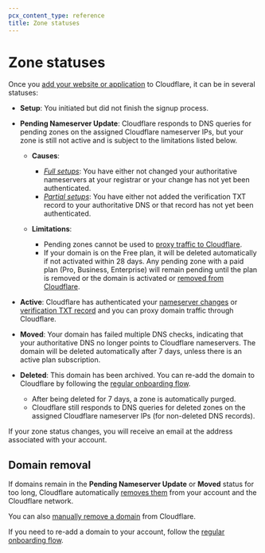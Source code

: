 ```yaml
---
pcx_content_type: reference
title: Zone statuses
---
```


# Zone statuses

Once you [add your website or application](/fundamentals/setup/account-setup/add-site/) to Cloudflare, it can be in several statuses:

- **Setup**: You initiated but did not finish the signup process.

- **Pending Nameserver Update**: Cloudflare responds to DNS queries for pending zones on the assigned Cloudflare nameserver IPs, but your zone is still not active and is subject to the limitations listed below.

  - **Causes**:

    - [_Full setups_](/dns/zone-setups/full-setup/): You have either not changed your authoritative nameservers at your registrar or your change has not yet been authenticated.
    - [_Partial setups_](/dns/zone-setups/partial-setup/): You have either not added the verification TXT record to your authoritative DNS or that record has not yet been authenticated.

  - **Limitations**:

    - Pending zones cannot be used to [proxy traffic to Cloudflare](/dns/manage-dns-records/reference/proxied-dns-records/#pending-domains).
    - If your domain is on the Free plan, it will be deleted automatically if not activated within 28 days. Any pending zone with a paid plan (Pro, Business, Enterprise) will remain pending until the plan is removed or the domain is activated or [removed from Cloudflare](/fundamentals/setup/manage-domains/remove-domain/).

- **Active**: Cloudflare has authenticated your [nameserver changes](/dns/zone-setups/full-setup/setup/#update-your-nameservers) or [verification TXT record](/dns/zone-setups/partial-setup/setup/#verify-ownership-for-your-domain) and you can proxy domain traffic through Cloudflare.

- **Moved**: Your domain has failed multiple DNS checks, indicating that your authoritative DNS no longer points to Cloudflare nameservers. The domain will be deleted automatically after 7 days, unless there is an active plan subscription.

- **Deleted**: This domain has been archived. You can re-add the domain to Cloudflare by following the [regular onboarding flow](/fundamentals/setup/account-setup/add-site/).

  - After being deleted for 7 days, a zone is automatically purged.
  - Cloudflare still responds to DNS queries for deleted zones on the assigned Cloudflare nameserver IPs (for non-deleted DNS records).

If your zone status changes, you will receive an email at the address associated with your account.

## Domain removal

If domains remain in the **Pending Nameserver Update** or **Moved** status for too long, Cloudflare automatically [removes them](/dns/zone-setups/troubleshooting/domain-deleted/) from your account and the Cloudflare network.

You can also [manually remove a domain](/fundamentals/setup/manage-domains/remove-domain/) from Cloudflare.

If you need to re-add a domain to your account, follow the [regular onboarding flow](/fundamentals/setup/account-setup/add-site/).
